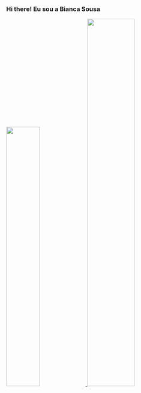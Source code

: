 ### Hi there! Eu sou a Bianca Sousa

<div>
  <a href="https://github.com/biancasbs">
  <img width="42%" src="![Anurag's GitHub stats](https://github-readme-stats.vercel.app/api?username=biancasbs&show_icons=true&theme=transparent)">
  <img width="50%" src="![Anurag's GitHub stats](https://github-readme-stats.vercel.app/api?=anuraghazra&show_icons=true&theme=transparent)">
</div>
